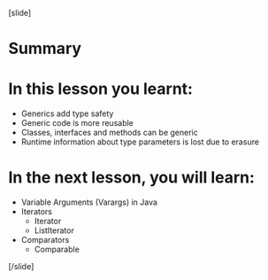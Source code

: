 [slide]
# Summary

# In this lesson you learnt:

- Generics add type safety
- Generic code is more reusable
- Classes, interfaces and methods can be generic
- Runtime information about type parameters is lost due to erasure


# In the next lesson, you will learn:

- Variable Arguments (Varargs) in Java
- Iterators 
    - Iterator
    - ListIterator
- Comparators
    - Comparable



[/slide]